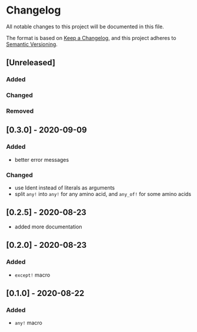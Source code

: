 # Changelog
All notable changes to this project will be documented in this file.

The format is based on [Keep a Changelog](https://keepachangelog.com/en/1.0.0/),
and this project adheres to [Semantic Versioning](https://semver.org/spec/v2.0.0.html).

## [Unreleased]
### Added
### Changed
### Removed

## [0.3.0] - 2020-09-09

### Added

- better error messages

### Changed

- use Ident instead of literals as arguments 
- split `any!` into `any!` for any amino acid, and `any_of!` for some amino acids

## [0.2.5] - 2020-08-23

- added more documentation

## [0.2.0] - 2020-08-23

### Added 

- `except!` macro

## [0.1.0] - 2020-08-22

### Added 

- `any!` macro